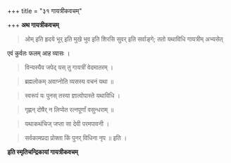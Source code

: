 +++
title = "३१ गायत्रीकवचम्"

+++
**अथ गायत्रीकवचम्**


> ओम् इति हृदये भूर् इति मुखे भुव इति शिरसि सुवर् इति सर्वाङ्गे; ततो यथाविधि गायत्रीम् अभ्यसेत्

एवं कुर्वतः फलम् आह व्यासः ।

> विन्यस्यैव जपेद् यस् तु गायत्रीं वेदमातरम् ।

> ब्रह्मलोकम् अवाप्नोति व्यसस्य वचनं यथा ॥

> स्वरूपं यः पुनस् तस्या ज्ञात्वोपास्ते यथाविधि ।

> गृह्णन् दोषैर् न लिप्येत रत्नपूर्णां वसुन्धराम् ॥

> यथाकथंचिज् जप्ता सा देवी परमपावनी ।

> सर्वकामप्रदा प्रोक्ता किं पुनर् विधिना नृप ॥ इति ।

**इति स्मृतिचन्द्रिकायां गायत्रीकवचम्**
